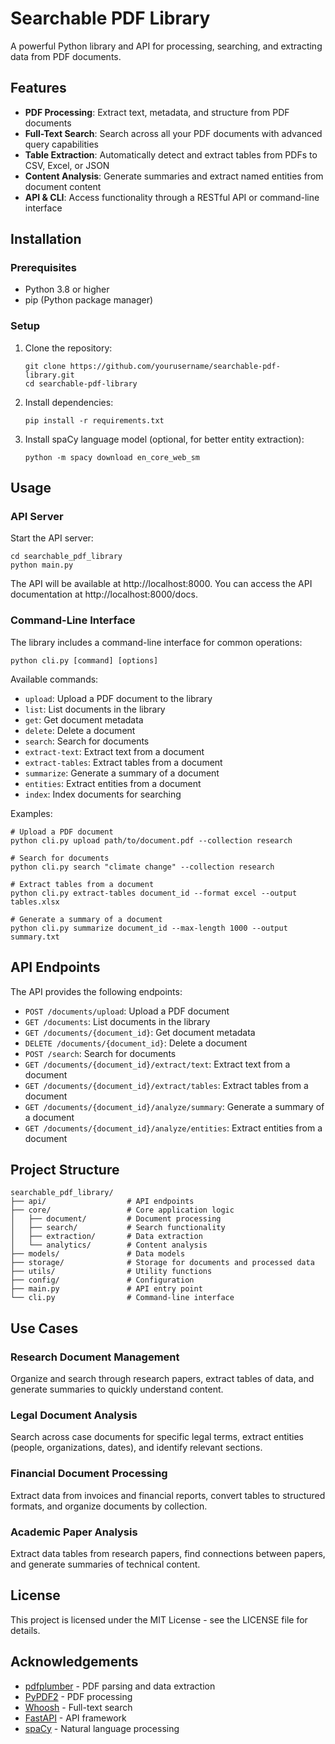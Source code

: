 # Searchable PDF Library

A powerful Python library and API for processing, searching, and extracting data from PDF documents.

## Features

- **PDF Processing**: Extract text, metadata, and structure from PDF documents
- **Full-Text Search**: Search across all your PDF documents with advanced query capabilities
- **Table Extraction**: Automatically detect and extract tables from PDFs to CSV, Excel, or JSON
- **Content Analysis**: Generate summaries and extract named entities from document content
- **API & CLI**: Access functionality through a RESTful API or command-line interface

## Installation

### Prerequisites

- Python 3.8 or higher
- pip (Python package manager)

### Setup

1. Clone the repository:
   ```
   git clone https://github.com/yourusername/searchable-pdf-library.git
   cd searchable-pdf-library
   ```

2. Install dependencies:
   ```
   pip install -r requirements.txt
   ```

3. Install spaCy language model (optional, for better entity extraction):
   ```
   python -m spacy download en_core_web_sm
   ```

## Usage

### API Server

Start the API server:

```
cd searchable_pdf_library
python main.py
```

The API will be available at http://localhost:8000. You can access the API documentation at http://localhost:8000/docs.

### Command-Line Interface

The library includes a command-line interface for common operations:

```
python cli.py [command] [options]
```

Available commands:

- `upload`: Upload a PDF document to the library
- `list`: List documents in the library
- `get`: Get document metadata
- `delete`: Delete a document
- `search`: Search for documents
- `extract-text`: Extract text from a document
- `extract-tables`: Extract tables from a document
- `summarize`: Generate a summary of a document
- `entities`: Extract entities from a document
- `index`: Index documents for searching

Examples:

```
# Upload a PDF document
python cli.py upload path/to/document.pdf --collection research

# Search for documents
python cli.py search "climate change" --collection research

# Extract tables from a document
python cli.py extract-tables document_id --format excel --output tables.xlsx

# Generate a summary of a document
python cli.py summarize document_id --max-length 1000 --output summary.txt
```

## API Endpoints

The API provides the following endpoints:

- `POST /documents/upload`: Upload a PDF document
- `GET /documents`: List documents in the library
- `GET /documents/{document_id}`: Get document metadata
- `DELETE /documents/{document_id}`: Delete a document
- `POST /search`: Search for documents
- `GET /documents/{document_id}/extract/text`: Extract text from a document
- `GET /documents/{document_id}/extract/tables`: Extract tables from a document
- `GET /documents/{document_id}/analyze/summary`: Generate a summary of a document
- `GET /documents/{document_id}/analyze/entities`: Extract entities from a document

## Project Structure

```
searchable_pdf_library/
├── api/                  # API endpoints
├── core/                 # Core application logic
│   ├── document/         # Document processing
│   ├── search/           # Search functionality
│   ├── extraction/       # Data extraction
│   └── analytics/        # Content analysis
├── models/               # Data models
├── storage/              # Storage for documents and processed data
├── utils/                # Utility functions
├── config/               # Configuration
├── main.py               # API entry point
└── cli.py                # Command-line interface
```

## Use Cases

### Research Document Management

Organize and search through research papers, extract tables of data, and generate summaries to quickly understand content.

### Legal Document Analysis

Search across case documents for specific legal terms, extract entities (people, organizations, dates), and identify relevant sections.

### Financial Document Processing

Extract data from invoices and financial reports, convert tables to structured formats, and organize documents by collection.

### Academic Paper Analysis

Extract data tables from research papers, find connections between papers, and generate summaries of technical content.

## License

This project is licensed under the MIT License - see the LICENSE file for details.

## Acknowledgements

- [pdfplumber](https://github.com/jsvine/pdfplumber) - PDF parsing and data extraction
- [PyPDF2](https://github.com/py-pdf/pypdf) - PDF processing
- [Whoosh](https://github.com/mchaput/whoosh) - Full-text search
- [FastAPI](https://fastapi.tiangolo.com/) - API framework
- [spaCy](https://spacy.io/) - Natural language processing
